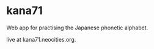 # kana71
Web app for practising the Japanese phonetic alphabet.

live at <a>kana71.neocities.org</a>.
